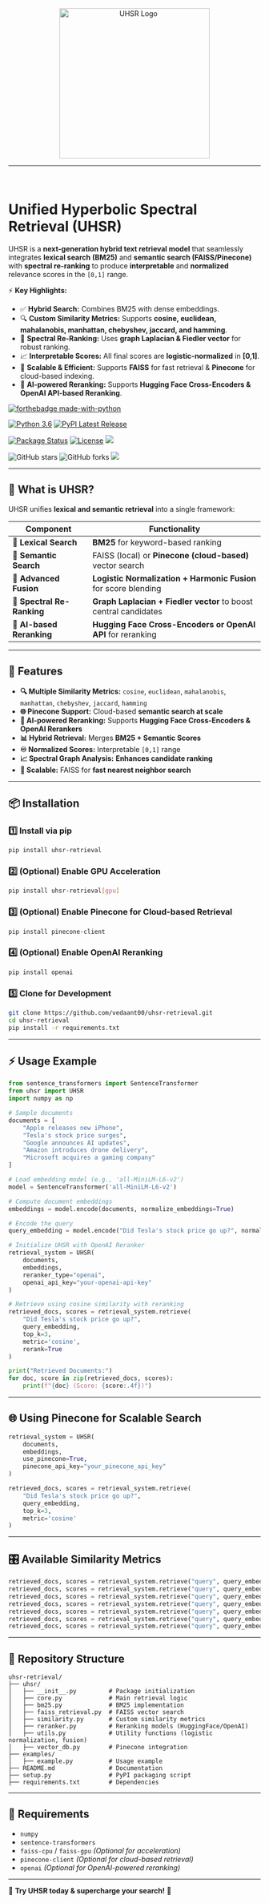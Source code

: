 <div align="center">
  <img src="logo.png" alt="UHSR Logo" width="300">
  <hr>
  <br/>
</div>

# Unified Hyperbolic Spectral Retrieval (UHSR)

UHSR is a **next-generation hybrid text retrieval model** that seamlessly integrates **lexical search (BM25)** and **semantic search (FAISS/Pinecone)** with **spectral re-ranking** to produce **interpretable** and **normalized** relevance scores in the `[0,1]` range.

⚡ **Key Highlights:**
- ✅ **Hybrid Search:** Combines BM25 with dense embeddings.
- 🔍 **Custom Similarity Metrics:** Supports **cosine, euclidean, mahalanobis, manhattan, chebyshev, jaccard, and hamming**.
- 🎯 **Spectral Re-Ranking:** Uses **graph Laplacian & Fiedler vector** for robust ranking.
- 📈 **Interpretable Scores:** All final scores are **logistic-normalized** in **[0,1]**.
- 🚀 **Scalable & Efficient:** Supports **FAISS** for fast retrieval & **Pinecone** for cloud-based indexing.
- 🤖 **AI-powered Reranking:** Supports **Hugging Face Cross-Encoders & OpenAI API-based Reranking**.

[![forthebadge made-with-python](http://ForTheBadge.com/images/badges/made-with-python.svg)](https://www.python.org/)

[![Python 3.6](https://img.shields.io/badge/python-3.6-blue.svg)](https://www.python.org/downloads/release/python-360/)
[![PyPI Latest Release](https://img.shields.io/pypi/v/uhsr-retrieval.svg)](https://pypi.org/project/uhsr/0.1.0/)

[![Package Status](https://img.shields.io/pypi/status/uhsr.svg)](https://pypi.org/project/uhsr/)
[![License](https://img.shields.io/pypi/l/uhsr.svg)](https://github.com/vedaant00/uhsr/blob/main/LICENSE)
![](https://img.shields.io/pypi/dm/uhsr)

![GitHub stars](https://img.shields.io/github/stars/vedaant00/uhsr?style=social)
![GitHub forks](https://img.shields.io/github/forks/vedaant00/uhsr?style=social)
![](https://komarev.com/ghpvc/?username=vedaant00&style=flat-square)

---

## 🚀 What is UHSR?

UHSR unifies **lexical and semantic retrieval** into a single framework:

| Component        | Functionality |
|-----------------|--------------|
| 🔹 **Lexical Search**  | **BM25** for keyword-based ranking |
| 🔹 **Semantic Search** | FAISS (local) or **Pinecone (cloud-based)** vector search |
| 🔹 **Advanced Fusion** | **Logistic Normalization + Harmonic Fusion** for score blending |
| 🔹 **Spectral Re-Ranking** | **Graph Laplacian + Fiedler vector** to boost central candidates |
| 🔹 **AI-based Reranking** | **Hugging Face Cross-Encoders or OpenAI API** for reranking |

---

## 📌 Features

- **🔍 Multiple Similarity Metrics:** `cosine`, `euclidean`, `mahalanobis`, `manhattan`, `chebyshev`, `jaccard`, `hamming`
- **🌐 Pinecone Support:** Cloud-based **semantic search at scale**
- **🤖 AI-powered Reranking:** Supports **Hugging Face Cross-Encoders & OpenAI Rerankers**
- **📊 Hybrid Retrieval:** Merges **BM25 + Semantic Scores**
- **♾️ Normalized Scores:** Interpretable `[0,1]` range  
- **📈 Spectral Graph Analysis:** **Enhances candidate ranking**  
- **🚀 Scalable:** FAISS for **fast nearest neighbor search**  

---

## 📦 Installation

### **1️⃣ Install via pip**
```bash
pip install uhsr-retrieval
```

### **2️⃣ (Optional) Enable GPU Acceleration**
```bash
pip install uhsr-retrieval[gpu]
```

### **3️⃣ (Optional) Enable Pinecone for Cloud-based Retrieval**
```bash
pip install pinecone-client
```

### **4️⃣ (Optional) Enable OpenAI Reranking**
```bash
pip install openai
```

### **5️⃣ Clone for Development**
```bash
git clone https://github.com/vedaant00/uhsr-retrieval.git
cd uhsr-retrieval
pip install -r requirements.txt
```

---

## ⚡ **Usage Example**

```python
from sentence_transformers import SentenceTransformer
from uhsr import UHSR
import numpy as np

# Sample documents
documents = [
    "Apple releases new iPhone",
    "Tesla's stock price surges",
    "Google announces AI updates",
    "Amazon introduces drone delivery",
    "Microsoft acquires a gaming company"
]

# Load embedding model (e.g., 'all-MiniLM-L6-v2')
model = SentenceTransformer('all-MiniLM-L6-v2')

# Compute document embeddings
embeddings = model.encode(documents, normalize_embeddings=True)

# Encode the query
query_embedding = model.encode("Did Tesla's stock price go up?", normalize_embeddings=True)

# Initialize UHSR with OpenAI Reranker
retrieval_system = UHSR(
    documents, 
    embeddings, 
    reranker_type="openai", 
    openai_api_key="your-openai-api-key"
)

# Retrieve using cosine similarity with reranking
retrieved_docs, scores = retrieval_system.retrieve(
    "Did Tesla's stock price go up?", 
    query_embedding, 
    top_k=3, 
    metric='cosine',
    rerank=True
)

print("Retrieved Documents:")
for doc, score in zip(retrieved_docs, scores):
    print(f"{doc} (Score: {score:.4f})")
```

---

## 🌐 **Using Pinecone for Scalable Search**

```python
retrieval_system = UHSR(
    documents, 
    embeddings, 
    use_pinecone=True, 
    pinecone_api_key="your_pinecone_api_key"
)

retrieved_docs, scores = retrieval_system.retrieve(
    "Did Tesla's stock price go up?", 
    query_embedding, 
    top_k=3, 
    metric='cosine'
)
```

---

## 🎛️ **Available Similarity Metrics**
```python
retrieved_docs, scores = retrieval_system.retrieve("query", query_embedding, metric='cosine')      # ✅ Cosine Similarity
retrieved_docs, scores = retrieval_system.retrieve("query", query_embedding, metric='euclidean')   # ✅ Euclidean Distance
retrieved_docs, scores = retrieval_system.retrieve("query", query_embedding, metric='mahalanobis') # ✅ Mahalanobis Distance
retrieved_docs, scores = retrieval_system.retrieve("query", query_embedding, metric='manhattan')   # ✅ Manhattan Distance
retrieved_docs, scores = retrieval_system.retrieve("query", query_embedding, metric='chebyshev')   # ✅ Chebyshev Distance
retrieved_docs, scores = retrieval_system.retrieve("query", query_embedding, metric='jaccard')     # ✅ Jaccard Similarity
retrieved_docs, scores = retrieval_system.retrieve("query", query_embedding, metric='hamming')     # ✅ Hamming Similarity
```

---

## 📂 **Repository Structure**
```
uhsr-retrieval/
├── uhsr/
│   ├── __init__.py         # Package initialization
│   ├── core.py             # Main retrieval logic
│   ├── bm25.py             # BM25 implementation
│   ├── faiss_retrieval.py  # FAISS vector search
│   ├── similarity.py       # Custom similarity metrics
│   ├── reranker.py         # Reranking models (HuggingFace/OpenAI)
│   ├── utils.py            # Utility functions (logistic normalization, fusion)
│   ├── vector_db.py        # Pinecone integration
├── examples/
│   ├── example.py          # Usage example
├── README.md               # Documentation
├── setup.py                # PyPI packaging script
├── requirements.txt        # Dependencies
```

---

## 🎯 **Requirements**
- `numpy`
- `sentence-transformers`
- `faiss-cpu` / `faiss-gpu` *(Optional for acceleration)*
- `pinecone-client` *(Optional for cloud-based retrieval)*
- `openai` *(Optional for OpenAI-powered reranking)*

---

🚀 **Try UHSR today & supercharge your search!** 🎯